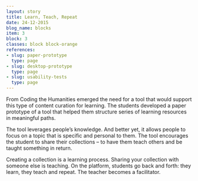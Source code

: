 ```yaml
---
layout: story
title: Learn, Teach, Repeat
date: 24-12-2015
blog_name: blocks
item: 3
block: 3
classes: block block-orange
references:
- slug: paper-prototype
  type: page
- slug: desktop-prototype
  type: page
- slug: usability-tests
  type: page
---
```

From Coding the Humanities emerged the need for a tool that would support this type of content curation for learning. The students developed a paper prototype of a tool that helped them structure series of learning resources in meaningful paths.

The tool leverages people’s knowledge. And better yet, it allows people to focus on a topic that is specific and personal to them. The tool encourages the student to share their collections – to have them teach others and be taught something in return.

Creating a collection is a learning process. Sharing your collection with someone else is teaching. On the platform, students go back and forth: they learn, they teach and repeat. The teacher becomes a facilitator.
